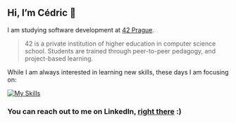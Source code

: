 ## Hi, I’m Cédric :wave:	
I am studying software development at [42 Prague](https://www.42prague.com/).

> 42 is a private institution of higher education in computer science school. Students are trained through peer-to-peer pedagogy, and project-based learning.


While I am always interested in learning new skills, these days I am focusing on:

[![My Skills](https://skillicons.dev/icons?i=c,js,html,css)](https://skillicons.dev)

### You can reach out to me on LinkedIn, [right there](https://www.linkedin.com/in/cedvid/) :)

